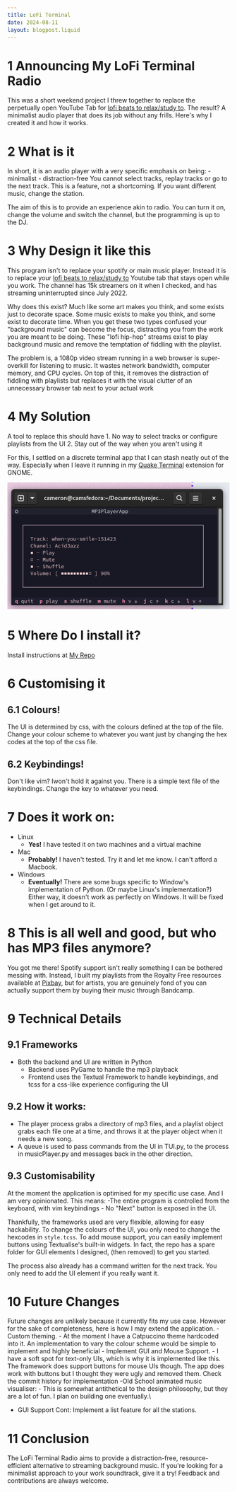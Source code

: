 ```yaml
---
title: LoFi Terminal
date: 2024-08-11
layout: blogpost.liquid
---
```

# 1 Announcing My LoFi Terminal Radio

This was a short weekend project I threw together to replace the
perpetually open YouTube Tab for [lofi beats to relax/study
to](https://www.youtube.com/watch?v=jfKfPfyJRdk). The result? A
minimalist audio player that does its job without any frills. Here\'s
why I created it and how it works.

# 2 What is it

In short, it is an audio player with a very specific emphasis on
being: - minimalist - distraction-free You cannot select tracks, replay
tracks or go to the next track. This is a feature, not a shortcoming. If
you want different music, change the station.

The aim of this is to provide an experience akin to radio. You can turn
it on, change the volume and switch the channel, but the programming is
up to the DJ.

# 3 Why Design it like this

This program isn\'t to replace your spotify or main music player.
Instead it is to replace your [lofi beats to relax/study
to](https://www.youtube.com/watch?v=jfKfPfyJRdk) Youtube tab that stays
open while you work. The channel has 15k streamers on it when I checked,
and has streaming uninterrupted since July 2022.

Why does this exist? Much like some art makes you think, and some exists
just to decorate space. Some music exists to make you think, and some
exist to decorate time. When you get these two types confused your
\"background music\" can become the focus, distracting you from the work
you are meant to be doing. These \"lofi hip-hop\" streams exist to play
background music and remove the temptation of fiddling with the
playlist.

The problem is, a 1080p video stream running in a web browser is
super-overkill for listening to music. It wastes network bandwidth,
computer memory, and CPU cycles. On top of this, it removes the
distraction of fiddling with playlists but replaces it with the visual
clutter of an unnecessary browser tab next to your actual work

# 4 My Solution

A tool to replace this should have 1. No way to select tracks or
configure playlists from the UI 2. Stay out of the way when you aren\'t
using it

For this, I settled on a discrete terminal app that I can stash neatly
out of the way. Especially when I leave it running in my [Quake
Terminal](https://extensions.gnome.org/extension/6307/quake-terminal/)
extension for GNOME.

![Screenshot of the UI](lofiRadio.png)

# 5 Where Do I install it?

Install instructions at [My
Repo](https://github.com/CJones-Optics/lofi-player)

# 6 Customising it

## 6.1 Colours!

The UI is determined by css, with the colours defined at the top of the
file. Change your colour scheme to whatever you want just by changing
the hex codes at the top of the css file.

## 6.2 Keybindings!

Don\'t like vim? Iwon\'t hold it against you. There is a simple text
file of the keybindings. Change the key to whatever you need.

# 7 Does it work on:

-   Linux
    -   **Yes!** I have tested it on two machines and a virtual machine
-   Mac
    -   **Probably!** I haven\'t tested. Try it and let me know. I
        can\'t afford a Macbook.
-   Windows
    -   **Eventually!** There are some bugs specific to Window\'s
        implementation of Python. (Or maybe Linux\'s implementation?)
        Either way, it doesn\'t work as perfectly on Windows. It will be
        fixed when I get around to it.

# 8 This is all well and good, but who has MP3 files anymore?

You got me there! Spotify support isn\'t really something I can be
bothered messing with. Instead, I built my playlists from the Royalty
Free resources available at
[Pixbay](https://pixabay.com/music/search/lofi/), but for artists, you
are genuinely fond of you can actually support them by buying their
music through Bandcamp.

# 9 Technical Details

## 9.1 Frameworks

-   Both the backend and UI are written in Python
    -   Backend uses PyGame to handle the mp3 playback
    -   Frontend uses the Textual Framework to handle keybindings, and
        tcss for a css-like experience configuring the UI

## 9.2 How it works:

-   The player process grabs a directory of mp3 files, and a playlist
    object grabs each file one at a time, and throws it at the player
    object when it needs a new song.
-   A queue is used to pass commands from the UI in TUI.py, to the
    process in musicPlayer.py and messages back in the other direction.

## 9.3 Customisability

At the moment the application is optimised for my specific use case. And
I am very opinionated. This means: -The entire program is controlled
from the keyboard, with vim keybindings - No \"Next\" button is exposed
in the UI.

Thankfully, the frameworks used are very flexible, allowing for easy
hackability. To change the colours of the UI, you only need to change
the hexcodes in `style.tcss`. To add mouse support, you can easily
implement buttons using Textualise\'s built-in widgets. In fact, the
repo has a spare folder for GUI elements I designed, (then removed) to
get you started.

The process also already has a command written for the next track. You
only need to add the UI element if you really want it.

# 10 Future Changes

Future changes are unlikely because it currently fits my use case.
However for the sake of completeness, here is how I may extend the
application. - Custom theming. - At the moment I have a Catpuccino theme
hardcoded into it. An implementation to vary the colour scheme would be
simple to implement and highly beneficial - Implement GUI and Mouse
Support. - I have a soft spot for text-only UIs, which is why it is
implemented like this. The framework does support buttons for mouse UIs
though. The app does work with buttons but I thought they were ugly and
removed them. Check the commit history for implementation -Old School
animated music visualiser: - This is somewhat antithetical to the design
philosophy, but they are a lot of fun. I plan on building one
eventually.\
- GUI Support Cont: Implement a list feature for all the stations.

# 11 Conclusion

The LoFi Terminal Radio aims to provide a distraction-free,
resource-efficient alternative to streaming background music. If you\'re
looking for a minimalist approach to your work soundtrack, give it a
try! Feedback and contributions are always welcome.
